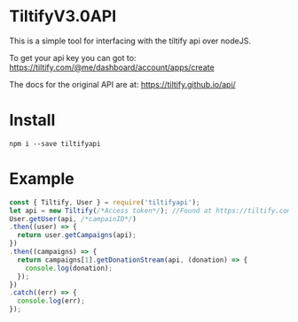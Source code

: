 # TiltifyV3.0API

This is a simple tool for interfacing with the tiltify api over nodeJS.

To get your api key you can got to: https://tiltify.com/@me/dashboard/account/apps/create

The docs for the original API are at: https://tiltify.github.io/api/
# Install

` npm i --save tiltifyapi `

# Example
```javascript
const { Tiltify, User } = require('tiltifyapi');
let api = new Tiltify(/*Access token*/); //Found at https://tiltify.com/@me/dashboard/account/apps/create
User.getUser(api, /*campainID*/)
.then((user) => {
  return user.getCampaigns(api);
})
.then((campaigns) => {
  return campaigns[1].getDonationStream(api, (donation) => {
    console.log(donation);
  });
})
.catch((err) => {
  console.log(err);
});
```
